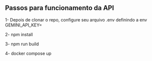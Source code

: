## Passos para funcionamento da API

1- Depois de clonar o repo, configure seu arquivo .env definindo a env GEMINI_API_KEY=

2- npm install

3- npm run build

4- docker compose up
